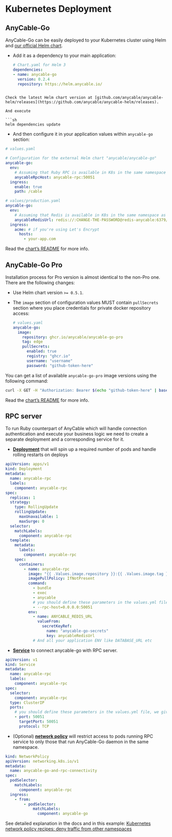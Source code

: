 # Kubernetes Deployment

## AnyCable-Go

AnyCable-Go can be easily deployed to your Kubernetes cluster using Helm and [our official Helm chart][anycable-helm].

- Add it as a dependency to your main application:

  ```yaml
  # Chart.yaml for Helm 3
  dependencies:
  - name: anycable-go
    version: 0.2.4
    repository: https://helm.anycable.io/
```

Check the latest Helm chart version at [github.com/anycable/anycable-helm/releases](https://github.com/anycable/anycable-helm/releases).

And execute

```sh
helm dependencies update
```

- And then configure it in your application values within `anycable-go` section:

```yaml
# values.yaml

# Configuration for the external Helm chart "anycable/anycable-go"
anycable-go:
  env:
    # Assuming that Ruby RPC is available in K8s in the same namespace as anycable-rpc service (see next chapter)
    anycableRpcHost: anycable-rpc:50051
  ingress:
    enable: true
    path: /cable

# values/production.yaml
anycable-go:
  env:
    # Assuming that Redis is available in K8s in the same namespace as redis-anycable service
    anycableRedisUrl: redis://:CHANGE-THE-PASSWORD@redis-anycable:6379/0
  ingress:
    acme: # if you're using Let's Encrypt
      hosts:
        - your-app.com
```

Read the [chart’s README][anycable-helm] for more info.

## AnyCable-Go Pro

Installation process for Pro version is almost identical to the non-Pro one. There are the following changes:

- Use Helm chart version `>= 0.5.1`.

- The `image` section of configuration values MUST contain `pullSecrets` section where you place credentials for private docker repository access:

  ```yaml
  # values.yaml
  anycable-go:
    image:
      repository: ghcr.io/anycable/anycable-go-pro
      tag: edge
      pullSecrets:
        enabled: true
        registry: "ghcr.io"
        username: "username"
        password: "github-token-here"
  ```

You can get a list of available `anycable-go-pro` image versions using the following command:

```sh
curl -X GET -H "Authorization: Bearer $(echo "github-token-here" | base64)" https://ghcr.io/v2/anycable/anycable-go-pro/tags/list
```

Read the [chart’s README][anycable-helm] for more info.

## RPC server

To run Ruby counterpart of AnyCable which will handle connection authentication and execute your business logic we need to create a separate deployment and a corresponding service for it.

- [**Deployment**](https://kubernetes.io/docs/concepts/workloads/controllers/deployment/) that will spin up a required number of pods and handle rolling restarts on deploys

```yaml
apiVersion: apps/v1
kind: Deployment
metadata:
  name: anycable-rpc
  labels:
    component: anycable-rpc
spec:
  replicas: 1
  strategy:
    type: RollingUpdate
    rollingUpdate:
      maxUnavailable: 1
      maxSurge: 0
  selector:
    matchLabels:
      component: anycable-rpc
  template:
    metadata:
      labels:
        component: anycable-rpc
    spec:
      containers:
        - name: anycable-rpc
          image: "{{ .Values.image.repository }}:{{ .Values.image.tag }}"
          imagePullPolicy: IfNotPresent
          command:
            - bundle
            - exec
            - anycable
            # you should define these parameters in the values.yml file, we give them here directly for readability
            - --rpc-host=0.0.0.0:50051
          env:
            - name: ANYCABLE_REDIS_URL
              valueFrom:
                secretKeyRef:
                  name: "anycable-go-secrets"
                  key: anycableRedisUrl
            # And all your application ENV like DATABASE_URL etc
```

- [**Service**](https://kubernetes.io/docs/concepts/services-networking/service/) to connect anycable-go with RPC server.

```yaml
apiVersion: v1
kind: Service
metadata:
  name: anycable-rpc
  labels:
    component: anycable-rpc
spec:
  selector:
    component: anycable-rpc
  type: ClusterIP
  ports:
    # you should define these parameters in the values.yml file, we give them here directly for readability
    - port: 50051
      targetPort: 50051
      protocol: TCP
```

- (Optional) [**network policy**](https://kubernetes.io/docs/concepts/services-networking/network-policies/) will restrict access to pods running RPC service to only those that run AnyCable-Go daemon in the same namespace.

```yaml
kind: NetworkPolicy
apiVersion: networking.k8s.io/v1
metadata:
  name: anycable-go-and-rpc-connectivity
spec:
  podSelector:
    matchLabels:
      component: anycable-rpc
  ingress:
    - from:
        - podSelector:
            matchLabels:
              component: anycable-go
```

See detailed explanation in the docs and in this example: [Kubernetes network policy recipes: deny traffic from other namespaces](https://github.com/ahmetb/kubernetes-network-policy-recipes/blob/60f5b12f274472901ce79463ce0ba3a8f98b9a48/04-deny-traffic-from-other-namespaces.md)

[anycable-helm]: https://github.com/anycable/anycable-helm/ "Helm charts for installing any cables into a Kubernetes cluster"
